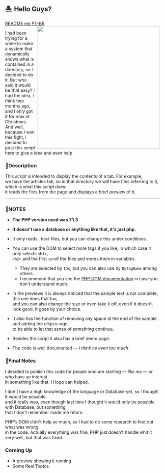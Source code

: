 ## 🏝 **Hello Guys?**
<a href="./Readme - PT-BR.md">README em PT-BR</a><br>
<img src="https://analyticsindiamag.com/wp-content/uploads/2018/12/programming.gif" align="right" width="400">

I had been trying for a while to make a system that dynamically shows what is contained in a directory, so I decided to do it. But who said it would be that easy? 
I had the idea, I think two months ago, and I only got it for now at Christmas.
And well, because I won this fight, I decided to post this <i>script</i> here to give a
idea and even help.

### 📕**Description**
This *script* is intended to display the contents of a tab. For example,  
we have the articles tab, so in that directory we will have files referring to it,  
which is what this script does:  
it reads the files from the page and displays a brief <i>preview</i> of it.
***
### 📃**NOTES**
- **The PHP version used was 7.1.3.**
- **It doesn't use a database or anything like that, it's just php.**
- It only reads `.html` files, but you can change this under conditions.

- You can use the DOM to select more tags if you like, in which case it only selects `<h1>`,  
`<h2>` and the first `<p>`of the files and stores them in variables.
  - They are selected by `IDs`, but you can also use by `ByTagName` among others.  
  - I recommend that you see the [PHP DOM documentation](https://www.php.net/manual/en/book.dom.php "PHP: DOM - Manual")
  in case you don't understand much.

- In the previews it is always noticed that the sample text is not complete, this one does that too,  
  and you can also change the size or even take it off, even if it doesn't look good. It goes by your choice.

- It also has the function of removing any space at the end of the sample and adding the ellipsis sign,  
  to be able to let that sense of something continue.

- Besides the script it also has a brief demo page.

- The code is well documented — *I think its even too much*.

### 📃**Final Notes**
I decided to publish this code for people who are starting — *like me* — or who have an interest  
in something like that. I Hope can helped.

I don't have a high knowledge of the language or Database yet, so I thought it would be possible  
and it really was, even though last time I thought it would only be possible with Database, but something  
that I don't remember made me return.

PHP's DOM didn't help so much, so I had to do some research to find out what was wrong  
in the code. Actually everything was fine, PHP just doesn't handle whit it very well, but that was fixed.

### **Coming Up**
- A preview showing it running.
- Some Real Topics.
